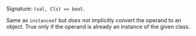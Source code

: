 Signature: `(val, Cls) => bool`.

Same as `instanceof` but _does not_ implicitly convert the operand to an object. True only if the operand is already an instance of the given class.
